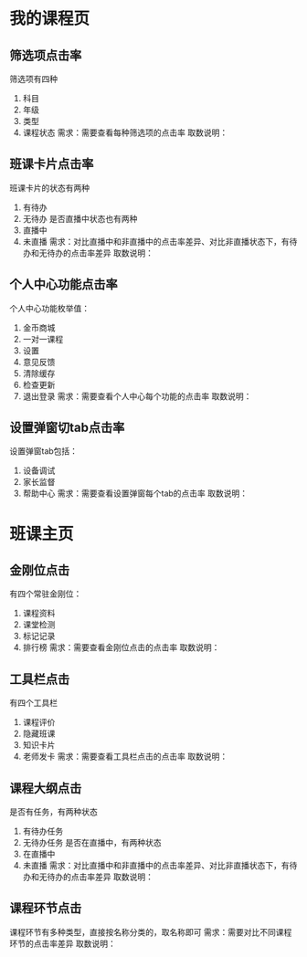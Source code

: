 # 我的课程页
## 筛选项点击率
筛选项有四种
1. 科目
2. 年级
3. 类型
4. 课程状态
需求：需要查看每种筛选项的点击率
取数说明：

## 班课卡片点击率
班课卡片的状态有两种
1. 有待办
2. 无待办
是否直播中状态也有两种
1. 直播中
2. 未直播
需求：对比直播中和非直播中的点击率差异、对比非直播状态下，有待办和无待办的点击率差异
取数说明：

## 个人中心功能点击率
个人中心功能枚举值：
1. 金币商城
2. 一对一课程
3. 设置
4. 意见反馈
5. 清除缓存
6. 检查更新
7. 退出登录
需求：需要查看个人中心每个功能的点击率
取数说明：

## 设置弹窗切tab点击率
设置弹窗tab包括：
1. 设备调试
2. 家长监督
3. 帮助中心
需求：需要查看设置弹窗每个tab的点击率
取数说明：

# 班课主页
## 金刚位点击
有四个常驻金刚位：
1. 课程资料
2. 课堂检测
3. 标记记录
4. 排行榜
需求：需要查看金刚位点击的点击率
取数说明：

## 工具栏点击
有四个工具栏
1. 课程评价
2. 隐藏班课
3. 知识卡片
4. 老师发卡
需求：需要查看工具栏点击的点击率
取数说明：

## 课程大纲点击
是否有任务，有两种状态
1. 有待办任务
2. 无待办任务
是否在直播中，有两种状态
1. 在直播中
2. 未直播
需求：对比直播中和非直播中的点击率差异、对比非直播状态下，有待办和无待办的点击率差异
取数说明：


## 课程环节点击
课程环节有多种类型，直接按名称分类的，取名称即可
需求：需要对比不同课程环节的点击率差异
取数说明：